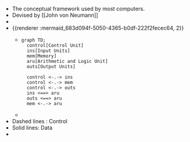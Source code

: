- The conceptual framework used by most computers.
- Devised by [[John von Neumann]]
-
- {{renderer :mermaid_683d094f-5050-4365-b0df-222f2fecec64, 2}}
	- ```mermaid
	  graph TD;
	    control[Control Unit]
	    ins[Input Units]
	    mem[Memory]
	    aru[Arithmetic and Logic Unit]
	    outs[Output Units]
	    
	    control <-.-> ins
	    control <-.-> mem
	    control <-.-> outs
	    ins <==> aru
	    outs <==> aru
	    mem <-.-> aru
	  
	  ```
	-
- Dashed lines : Control
- Solid lines: Data
-
